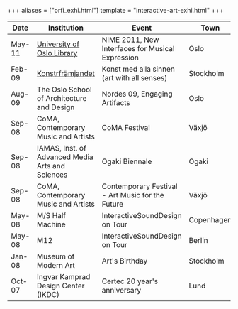 +++
aliases = ["orfi_exhi.html"]
template = "interactive-art-exhi.html"
+++

| Date | Institution | Event | Town | Country | Website |
| - | - | - | - | - | - |
| May-11 | [University of Oslo Library](http://www.ub.uio.no/english/) | NIME 2011, New Interfaces for Musical Expression | Oslo | Norway | [nime2011.org](http://www.nime2011.org/program/installations/) |
| Feb-09 | [Konstrfrämjandet](http://konstframjandet.se/) | Konst med alla sinnen (art with all senses) | Stockholm | Sweden | [Konst med alla sinnen](http://www.pohagstrom.org/Extensive%20Projects/projects/KMAS.html) |
| Aug-09 | The Oslo School of Architecture and Design | Nordes 09, Engaging Artifacts | Oslo | Norway | [ocs.sfu.ca/nordes/index.php/nordes/2009/index](http://ocs.sfu.ca/nordes/index.php/nordes/2009/index) |
| Sep-08 | CoMA, Contemporary Music and Artists | CoMA Festival | Växjö | Sweden | [comasweden.se](http://www.comasweden.se/) |
| Sep-08 | IAMAS, Inst. of Advanced Media Arts and Sciences | Ogaki Biennale | Ogaki | Japan | [iamas.ac.jp/biennale08](http://www.iamas.ac.jp/biennale08/E/index.html) |
| Sep-08 | CoMA, Contemporary Music and Artists | Contemporary Festival - Art Music for the Future | Växjö | Sweden | [comasweden.se](http://www.comasweden.se/festival/festival.asp?linkID=5&amp;linksubID=1) |
| May-08 | M/S Half Machine | InteractiveSoundDesign on Tour | Copenhagen | Denmark | [halfmachine.dk](http://www.halfmachine.dk/) |
| May-08 | M12 | InteractiveSoundDesign on Tour | Berlin | Germany | [m12.visomat.com](http://m12.visomat.com/) |
| Jan-08 | Museum of Modern Art | Art's Birthday | Stockholm | Sweden | [sr.se](http://www.sr.se/cgi-bin/p2/program/artikel.asp?ProgramID=3029&amp;Artikel=1791585) |
| Oct-07 | Ingvar Kamprad Design Center (IKDC) | Certec 20 year's anniversary | Lund | Sweden | [design.lth.se](http://www.design.lth.se/) |
